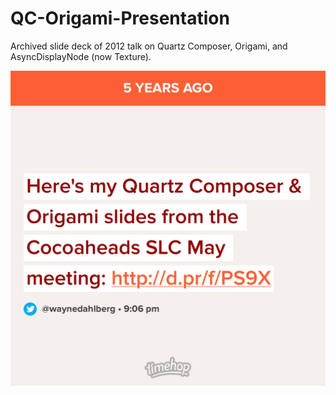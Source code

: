 # QC-Origami-Presentation
Archived slide deck of 2012 talk on Quartz Composer, Origami, and AsyncDisplayNode (now Texture).

![Quartz Composer Origami Presentation](./IMG_669099E74235-1.jpeg)
